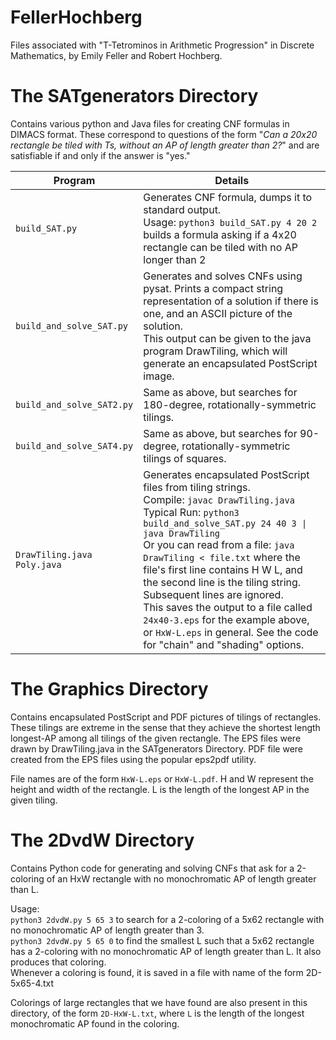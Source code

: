 # FellerHochberg
Files associated with "T-Tetrominos in Arithmetic Progression" in Discrete Mathematics, by Emily Feller and Robert Hochberg.

# The SATgenerators Directory
Contains various python and Java files for creating CNF formulas in DIMACS format. These correspond to questions of the form "_Can a 20x20 rectangle be tiled with Ts, without an AP of length greater than 2?_" and are satisfiable if and only if the answer is "yes." 

Program | Details
------- | -------
`build_SAT.py` | Generates CNF formula, dumps it to standard output.<br>Usage: `python3 build_SAT.py 4 20 2`<br>builds a formula asking if a 4x20 rectangle can be tiled with no AP longer than 2
`build_and_solve_SAT.py` | Generates and solves CNFs using pysat. Prints a compact string representation of a solution if there is one, and an ASCII picture of the solution.<br>This output can be given to the java program DrawTiling, which will generate an encapsulated PostScript image.
`build_and_solve_SAT2.py` | Same as above, but searches for 180-degree, rotationally-symmetric tilings.
`build_and_solve_SAT4.py` | Same as above, but searches for 90-degree, rotationally-symmetric tilings of squares.
`DrawTiling.java`<br>`Poly.java` | Generates encapsulated PostScript files from tiling strings.<br>Compile: `javac DrawTiling.java` <br>Typical Run: `python3 build_and_solve_SAT.py 24 40 3 \| java DrawTiling`<br>Or you can read from a file: `java DrawTiling < file.txt` where the file's first line contains H W L, and the second line is the tiling string. Subsequent lines are ignored.<br>This saves the output to a file called `24x40-3.eps` for the example above, or `HxW-L.eps` in general.  See the code for "chain" and "shading" options.


# The Graphics Directory
Contains encapsulated PostScript and PDF pictures of tilings of rectangles. These tilings are extreme in the sense that they achieve the shortest length longest-AP among all tilings of the given rectangle. The EPS files were drawn by DrawTiling.java in the SATgenerators Directory. PDF file were created from the EPS files using the popular eps2pdf utility.

File names are of the form `HxW-L.eps` or `HxW-L.pdf`. H and W represent the height and width of the rectangle. L is the length of the longest AP in the given tiling.

# The 2DvdW Directory
Contains Python code for generating and solving CNFs that ask for a 2-coloring of an HxW rectangle with no monochromatic AP of length greater than L.

Usage:<br>
`python3 2dvdW.py 5 65 3` to search for a 2-coloring of a 5x62 rectangle with no monochromatic AP of length greater than 3.<br>
`python3 2dvdW.py 5 65 0` to find the smallest L such that a 5x62 rectangle has a 2-coloring with no monochromatic AP of length greater than L. It also produces that coloring.<br>
Whenever a coloring is found, it is saved in a file with name of the form 2D-5x65-4.txt<br>

Colorings of large rectangles that we have found are also present in this directory, of the form `2D-HxW-L.txt`, where `L` is the length of the longest monochromatic AP found in the coloring.

